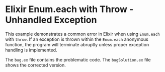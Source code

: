 # Elixir Enum.each with Throw - Unhandled Exception

This example demonstrates a common error in Elixir when using `Enum.each` with `throw`.  If an exception is thrown within the `Enum.each` anonymous function, the program will terminate abruptly unless proper exception handling is implemented.

The `bug.ex` file contains the problematic code.  The `bugSolution.ex` file shows the corrected version.